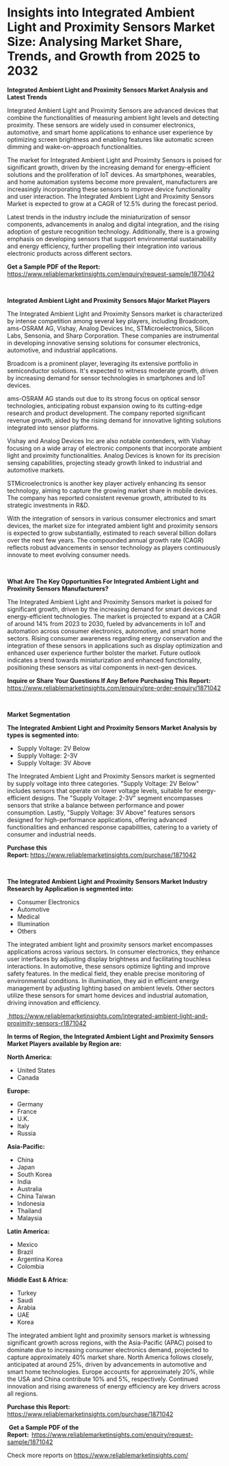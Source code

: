 <p><h1>Insights into Integrated Ambient Light and Proximity Sensors Market Size: Analysing Market Share, Trends, and Growth from 2025 to 2032</h1></p><p><strong>Integrated Ambient Light and Proximity Sensors Market Analysis and Latest Trends</strong></p>
<p><p>Integrated Ambient Light and Proximity Sensors are advanced devices that combine the functionalities of measuring ambient light levels and detecting proximity. These sensors are widely used in consumer electronics, automotive, and smart home applications to enhance user experience by optimizing screen brightness and enabling features like automatic screen dimming and wake-on-approach functionalities.</p><p>The market for Integrated Ambient Light and Proximity Sensors is poised for significant growth, driven by the increasing demand for energy-efficient solutions and the proliferation of IoT devices. As smartphones, wearables, and home automation systems become more prevalent, manufacturers are increasingly incorporating these sensors to improve device functionality and user interaction. The Integrated Ambient Light and Proximity Sensors Market is expected to grow at a CAGR of 12.5% during the forecast period.</p><p>Latest trends in the industry include the miniaturization of sensor components, advancements in analog and digital integration, and the rising adoption of gesture recognition technology. Additionally, there is a growing emphasis on developing sensors that support environmental sustainability and energy efficiency, further propelling their integration into various electronic products across different sectors.</p></p>
<p><strong>Get a Sample PDF of the Report:&nbsp;</strong> <a href="https://www.reliablemarketinsights.com/enquiry/request-sample/1871042?utm_campaign=1894&utm_medium=2&utm_source=Github&utm_content=ia&utm_term=13022025&utm_id=integrated-ambient-light-and-proximity-sensors">https://www.reliablemarketinsights.com/enquiry/request-sample/1871042</a></p>
<p>&nbsp;</p>
<p><strong>Integrated Ambient Light and Proximity Sensors Major Market Players</strong></p>
<p><p>The Integrated Ambient Light and Proximity Sensors market is characterized by intense competition among several key players, including Broadcom, ams-OSRAM AG, Vishay, Analog Devices Inc, STMicroelectronics, Silicon Labs, Sensonia, and Sharp Corporation. These companies are instrumental in developing innovative sensing solutions for consumer electronics, automotive, and industrial applications.</p><p>Broadcom is a prominent player, leveraging its extensive portfolio in semiconductor solutions. It's expected to witness moderate growth, driven by increasing demand for sensor technologies in smartphones and IoT devices. </p><p>ams-OSRAM AG stands out due to its strong focus on optical sensor technologies, anticipating robust expansion owing to its cutting-edge research and product development. The company reported significant revenue growth, aided by the rising demand for innovative lighting solutions integrated into sensor platforms.</p><p>Vishay and Analog Devices Inc are also notable contenders, with Vishay focusing on a wide array of electronic components that incorporate ambient light and proximity functionalities. Analog Devices is known for its precision sensing capabilities, projecting steady growth linked to industrial and automotive markets.</p><p>STMicroelectronics is another key player actively enhancing its sensor technology, aiming to capture the growing market share in mobile devices. The company has reported consistent revenue growth, attributed to its strategic investments in R&D.</p><p>With the integration of sensors in various consumer electronics and smart devices, the market size for integrated ambient light and proximity sensors is expected to grow substantially, estimated to reach several billion dollars over the next few years. The compounded annual growth rate (CAGR) reflects robust advancements in sensor technology as players continuously innovate to meet evolving consumer needs.</p></p>
<p>&nbsp;</p>
<p><strong>What Are The Key Opportunities For Integrated Ambient Light and Proximity Sensors Manufacturers?</strong></p>
<p><p>The Integrated Ambient Light and Proximity Sensors market is poised for significant growth, driven by the increasing demand for smart devices and energy-efficient technologies. The market is projected to expand at a CAGR of around 14% from 2023 to 2030, fueled by advancements in IoT and automation across consumer electronics, automotive, and smart home sectors. Rising consumer awareness regarding energy conservation and the integration of these sensors in applications such as display optimization and enhanced user experience further bolster the market. Future outlook indicates a trend towards miniaturization and enhanced functionality, positioning these sensors as vital components in next-gen devices.</p></p>
<p><strong>Inquire or Share Your Questions If Any Before Purchasing This Report:</strong> <a href="https://www.reliablemarketinsights.com/enquiry/pre-order-enquiry/1871042?utm_campaign=1894&utm_medium=2&utm_source=Github&utm_content=ia&utm_term=13022025&utm_id=integrated-ambient-light-and-proximity-sensors">https://www.reliablemarketinsights.com/enquiry/pre-order-enquiry/1871042</a></p>
<p>&nbsp;</p>
<p><strong>Market Segmentation</strong></p>
<p><strong>The Integrated Ambient Light and Proximity Sensors Market Analysis by types is segmented into:</strong></p>
<p><ul><li>Supply Voltage: 2V Below</li><li>Supply Voltage: 2-3V</li><li>Supply Voltage: 3V Above</li></ul></p>
<p><p>The Integrated Ambient Light and Proximity Sensors market is segmented by supply voltage into three categories. "Supply Voltage: 2V Below" includes sensors that operate on lower voltage levels, suitable for energy-efficient designs. The "Supply Voltage: 2-3V" segment encompasses sensors that strike a balance between performance and power consumption. Lastly, "Supply Voltage: 3V Above" features sensors designed for high-performance applications, offering advanced functionalities and enhanced response capabilities, catering to a variety of consumer and industrial needs.</p></p>
<p><strong>Purchase this Report:&nbsp;</strong><a href="https://www.reliablemarketinsights.com/purchase/1871042?utm_campaign=1894&utm_medium=2&utm_source=Github&utm_content=ia&utm_term=13022025&utm_id=integrated-ambient-light-and-proximity-sensors">https://www.reliablemarketinsights.com/purchase/1871042</a></p>
<p>&nbsp;</p>
<p><strong>The Integrated Ambient Light and Proximity Sensors Market Industry Research by Application is segmented into:</strong></p>
<p><ul><li>Consumer Electronics</li><li>Automotive</li><li>Medical</li><li>Illumination</li><li>Others</li></ul></p>
<p><p>The integrated ambient light and proximity sensors market encompasses applications across various sectors. In consumer electronics, they enhance user interfaces by adjusting display brightness and facilitating touchless interactions. In automotive, these sensors optimize lighting and improve safety features. In the medical field, they enable precise monitoring of environmental conditions. In illumination, they aid in efficient energy management by adjusting lighting based on ambient levels. Other sectors utilize these sensors for smart home devices and industrial automation, driving innovation and efficiency.</p></p>
<p><a href="https://www.reliablemarketinsights.com/integrated-ambient-light-and-proximity-sensors-r1871042?utm_campaign=1894&utm_medium=2&utm_source=Github&utm_content=ia&utm_term=13022025&utm_id=integrated-ambient-light-and-proximity-sensors">&nbsp;https://www.reliablemarketinsights.com/integrated-ambient-light-and-proximity-sensors-r1871042</a></p>
<p><strong>In terms of Region, the Integrated Ambient Light and Proximity Sensors Market Players available by Region are:</strong></p>
<p>
    <p> <strong> North America: </strong>
        <ul>
            <li>United States</li>
            <li>Canada</li>
        </ul>
        </p> 
    <p> <strong> Europe: </strong>
        <ul>
            <li>Germany</li>
            <li>France</li>
            <li>U.K.</li>
            <li>Italy</li>
            <li>Russia</li>
        </ul>
        </p> 
    <p> <strong> Asia-Pacific: </strong>
        <ul>
            <li>China</li>
            <li>Japan</li>
            <li>South Korea</li>
            <li>India</li>
            <li>Australia</li>
            <li>China Taiwan</li>
            <li>Indonesia</li>
            <li>Thailand</li>
            <li>Malaysia</li>
        </ul>
        </p> 
    <p> <strong> Latin America: </strong>
        <ul>
            <li>Mexico</li>
            <li>Brazil</li>
            <li>Argentina Korea</li>
            <li>Colombia</li>
        </ul>
        </p> 
    <p> <strong> Middle East & Africa: </strong>
        <ul>
            <li>Turkey</li>
            <li>Saudi</li>
            <li>Arabia</li>
            <li>UAE</li>
            <li>Korea</li>
        </ul>
    </p>
    </p>
<p><p>The integrated ambient light and proximity sensors market is witnessing significant growth across regions, with the Asia-Pacific (APAC) poised to dominate due to increasing consumer electronics demand, projected to capture approximately 40% market share. North America follows closely, anticipated at around 25%, driven by advancements in automotive and smart home technologies. Europe accounts for approximately 20%, while the USA and China contribute 10% and 5%, respectively. Continued innovation and rising awareness of energy efficiency are key drivers across all regions.</p></p>
<p><strong>Purchase this Report: </strong><a href="https://www.reliablemarketinsights.com/purchase/1871042?utm_campaign=1894&utm_medium=2&utm_source=Github&utm_content=ia&utm_term=13022025&utm_id=integrated-ambient-light-and-proximity-sensors">https://www.reliablemarketinsights.com/purchase/1871042</a></p>
<p>&nbsp;<strong>Get a Sample PDF of the Report:&nbsp;&nbsp;</strong><a href="https://www.reliablemarketinsights.com/enquiry/request-sample/1871042?utm_campaign=1894&utm_medium=2&utm_source=Github&utm_content=ia&utm_term=13022025&utm_id=integrated-ambient-light-and-proximity-sensors">https://www.reliablemarketinsights.com/enquiry/request-sample/1871042</a></p>
<p><strong></strong></p>
<p>Check more reports on <a href="https://www.reliablemarketinsights.com/?utm_campaign=1894&utm_medium=2&utm_source=Github&utm_content=ia&utm_term=13022025&utm_id=integrated-ambient-light-and-proximity-sensors">https://www.reliablemarketinsights.com/</a></p>